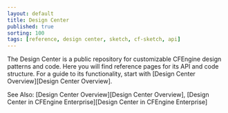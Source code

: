 ```yaml
---
layout: default
title: Design Center
published: true
sorting: 100
tags: [reference, design center, sketch, cf-sketch, api]
---
```


The Design Center is a public repository for customizable CFEngine
design patterns and code. Here you will find reference pages for its
API and code structure. For a guide to its functionality, start with
[Design Center Overview][Design Center Overview].

See Also: [Design Center Overview][Design Center Overview],
[Design Center in CFEngine Enterprise][Design Center in CFEngine Enterprise]


